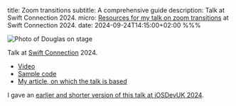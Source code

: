 title: Zoom transitions
subtitle: A comprehensive guide
description: Talk at Swift Connection 2024.
micro: [Resources for my talk on zoom transitions]() at Swift Connection 2024.
date: 2024-09-24T14:15:00+02:00
%%%

![Photo of Douglas on stage](photo.jpg)

Talk at [Swift Connection](https://swiftconnection.io/) 2024.

- [Video](https://async.techconnection.io/talks/swift-connection/swift-connection-2024/douglas-hill-zoom-transitions-a-comprehensive-guide)
- [Sample code](https://github.com/douglashill/ZoomTransitionsDemo/blob/main/Zoomy/ContentView.swift)
- [My article, on which the talk is based](/zoom-transitions/)

I gave an [earlier and shorter version of this talk at iOSDevUK 2024](/2024/zoom-transitions-at-iosdevuk/).
